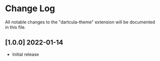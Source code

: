 # Change Log

All notable changes to the "dartcula-theme" extension will be documented in this file.

## [1.0.0] 2022-01-14

- Initial release
